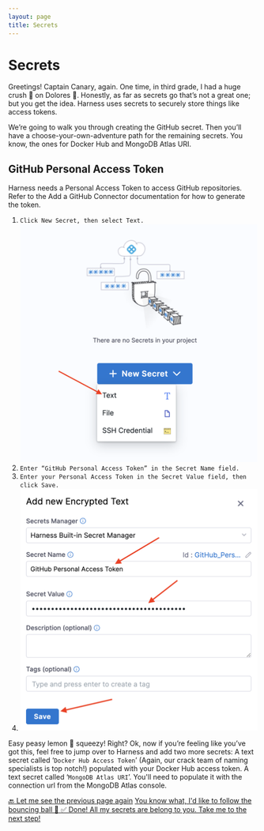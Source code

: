 ```yaml
---
layout: page
title: Secrets
---
```


# Secrets
Greetings! Captain Canary, again. One time, in third grade, I had a huge crush 💞 on Dolores 🦢. Honestly, as far as secrets go that’s not a great one; but you get the idea. Harness uses secrets to securely store things like access tokens. 

We’re going to walk you through creating the GitHub secret. Then you’ll have a choose-your-own-adventure path for the remaining secrets. You know, the ones for Docker Hub and MongoDB Atlas URI.

## GitHub Personal Access Token
Harness needs a Personal Access Token to access GitHub repositories. Refer to the Add a GitHub Connector documentation for how to generate the token.

1. `Click New Secret, then select Text.`
   ![Picture of the Harness new secret UI](assets/1.png)
2. `Enter “GitHub Personal Access Token” in the Secret Name field.`
3. `Enter your Personal Access Token in the Secret Value field, then click Save.`
4. ![Picture of the Harness new encrypted text secret UI](assets/2.png)


Easy peasy lemon 🍋 squeezy! Right? Ok, now if you’re feeling like you’ve got this, feel free to jump over to Harness and add two more secrets:
A text secret called ‘`Docker Hub Access Token`’ (Again, our crack team of naming specialists is top notch!) populated with your Docker Hub access token.
A text secret called ‘`MongoDB Atlas URI`’. You'll need to populate it with the connection url from the MongoDB Atlas console.

<a class="btn btn-primary" href="creatingTheNamespace">🔙 Let me see the previous page again</a>
<a class="btn btn-primary" href="secretsDetails">You know what, I'd like to follow the bouncing ball 🏀 </a>
<a class="btn btn-primary" href="connectorsIntro">✅ Done! All my secrets are belong to you. Take me to the next step!</a>